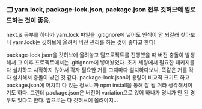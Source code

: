 ### 🗂 yarn.lock, package-lock.json, package.json 전부 깃허브에 업로드하는 것이 좋음.

next.js 공부를 하다가 yarn.lock 파일을 .gitignore에 넣어도 인식이 안 되길래 찾아보니 yarn.lock는 깃허브에 올려서 버전 관리를 하는 것이 좋다고 한다!

package-lock.json을 깃허브에 올려놓고 팀프로젝트를 진행했을 때 버전 충돌이 발생해서 그 이후 프로젝트에서는 .gitignore에 넣어놨었다. 
초기 세팅에서 필요한 패키지를 다 설치하고 시작하지 않아서 각자 필요한 거를 그때마다 설치하다보니, 똑같은 거를 각자 설치해서 충돌이 났던 것 같다. 
package-lock.json이 용량이 비교적 크기도 하고 package.json에 어차피 다 있는 정보니까 npm install을 통해 잘 될 거라 생각해서이기도 하다. 
그런데 package.json은 버전이 variation으로 있어 하나가 명시가 안 된 경우도 있다고 한다. 앞으로는 다 깃허브에 올려야지...
